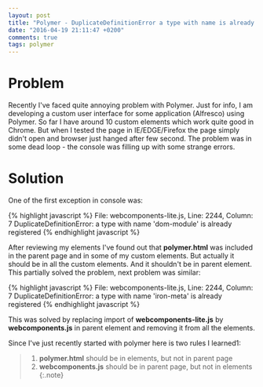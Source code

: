 ```yaml
---
layout: post
title: "Polymer - DuplicateDefinitionError a type with name is already registered"
date: "2016-04-19 21:11:47 +0200"
comments: true
tags: polymer
---
```


# Problem

Recently I've faced quite annoying problem with Polymer. Just for info, I am developing a custom user interface for some application (Alfresco) using Polymer. So far I have around 10 custom elements which work quite good in Chrome. But when I tested the page in IE/EDGE/Firefox the page simply didn't open and browser just hanged after few second. The problem was in some dead loop - the console was filling up with some strange errors.  

# Solution

One of the first exception in console was:

{%  highlight javascript %}
File: webcomponents-lite.js, Line: 2244, Column: 7
DuplicateDefinitionError: a type with name 'dom-module' is already registered
{% endhighlight javascript %}

After reviewing my elements I've found out that **polymer.html** was included in the parent page and in some of my custom elements. But actually it should be in all the custom elements. And it shouldn't be in parent element. This partially solved the problem, next problem was similar:

{%  highlight javascript %}
File: webcomponents-lite.js, Line: 2244, Column: 7
DuplicateDefinitionError: a type with name 'iron-meta' is already registered
{% endhighlight javascript %}

This was solved by replacing import of **webcomponents-lite.js** by **webcomponents.js** in parent element and removing it from all the elements.  

Since I've just recently started with polymer here is two rules I learned1:

> 1. **polymer.html** should be in elements, but not in parent page
> 2. **webcomponents.js** should be in parent page, but not in elements
{:.note}
